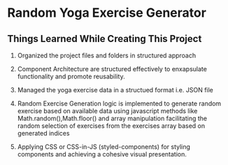 # Random Yoga Exercise Generator

## Things Learned While Creating This Project  

1. Organized the project files and folders in structured approach


2. Component Architecture are structured effectively to enxapsulate functionality and promote reusability.


3. Managed the yoga exercise data in a structued format i.e. JSON file


4. Random Exercise Generation logic is implemented to generate random exercise based on available data using javascript methods like Math.random(),Math.floor() and array manipulation facilitating the random selection of exercises from the exercises array based on generated indices


5. Applying CSS or CSS-in-JS (styled-components) for styling components and achieving a cohesive visual presentation.
